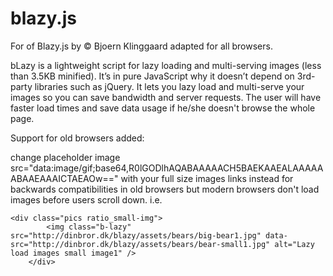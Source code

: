 blazy.js
========

For of Blazy.js by © Bjoern Klinggaard adapted for all browsers.

bLazy is a lightweight script for lazy loading and multi-serving images (less than 3.5KB minified). It’s in pure JavaScript why it doesn’t depend on 3rd-party libraries such as jQuery. It lets you lazy load and multi-serve your images so you can save bandwidth and server requests. The user will have faster load times and save data usage if he/she doesn't browse the whole page.

Support for old browsers added: 

change placeholder image src="data:image/gif;base64,R0lGODlhAQABAAAAACH5BAEKAAEALAAAAAABAAEAAAICTAEAOw==" with your full size images links instead for backwards compatibilities in old browsers but modern browsers don't load images before users scroll down. 
i.e.

    <div class="pics ratio_small-img">
			<img class="b-lazy" src="http://dinbror.dk/blazy/assets/bears/big-bear1.jpg" data-src="http://dinbror.dk/blazy/assets/bears/bear-small1.jpg" alt="Lazy load images small image1" />
		</div>
